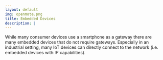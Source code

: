 ```yaml
---
layout: default
img: openmote.png
title: Embedded Devices
description: |
---
```


While many consumer devices use a smartphone as a gateway there are many embedded devices that do not require gateways.
Especially in an industrial setting, many IoT devices can directly connect to the network (i.e. embedded devices with IP capabilities).

